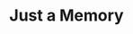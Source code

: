 ---
layout: product
product_id: 2062514847806
id: 2062514847806
title: Just a Memory
body_html: >-
  <p>Taken above the Rocky Mountains in 2016.</p>

  <p>During a flight back to BC from Ottawa, I snapped this frame of parts of the Rockies peeking out through the clouds.</p>

  <p> </p>
vendor: Connell McCarthy
product_type: Posters, Prints, & Visual Artwork
created_at: 2019-03-17T13:09:56-04:00
handle: just-a-memory
updated_at: 2022-06-27T13:52:05-04:00
published_at: 2018-08-22T19:38:24-04:00
template_suffix: ""
status: active
published_scope: global
tags: aerial, Batch 03, mountain, mountains, Print, rocky mountains, snow, winter
admin_graphql_api_id: gid://shopify/Product/2062514847806
variants:
  - id: 39577000640574
    product_id: 2062514847806
    title: 8x10” / Full Colour
    price: "35.00"
    sku: CM-PP-B3-01-XXS-FC
    position: 1
    inventory_policy: continue
    compare_at_price: null
    fulfillment_service: manual
    inventory_management: shopify
    option1: 8x10”
    option2: Full Colour
    option3: null
    created_at: 2021-09-01T11:16:53-04:00
    updated_at: 2022-02-07T15:40:45-05:00
    taxable: true
    barcode: ""
    grams: 208
    image_id: 6301713072190
    weight: 0.208
    weight_unit: kg
    inventory_item_id: 41671441285182
    inventory_quantity: 100
    old_inventory_quantity: 100
    requires_shipping: true
    admin_graphql_api_id: gid://shopify/ProductVariant/39577000640574
  - id: 39577000673342
    product_id: 2062514847806
    title: 8x10” / Black & White
    price: "35.00"
    sku: CM-PP-B3-01-XXS-BW
    position: 2
    inventory_policy: continue
    compare_at_price: null
    fulfillment_service: manual
    inventory_management: shopify
    option1: 8x10”
    option2: Black & White
    option3: null
    created_at: 2021-09-01T11:16:53-04:00
    updated_at: 2022-02-07T15:40:45-05:00
    taxable: true
    barcode: ""
    grams: 208
    image_id: 6301712711742
    weight: 0.208
    weight_unit: kg
    inventory_item_id: 41671441317950
    inventory_quantity: 100
    old_inventory_quantity: 100
    requires_shipping: true
    admin_graphql_api_id: gid://shopify/ProductVariant/39577000673342
  - id: 39577000706110
    product_id: 2062514847806
    title: 8.5x11” / Full Colour
    price: "35.00"
    sku: CM-PP-B3-01-XS-FC
    position: 3
    inventory_policy: continue
    compare_at_price: null
    fulfillment_service: manual
    inventory_management: shopify
    option1: 8.5x11”
    option2: Full Colour
    option3: null
    created_at: 2021-09-01T11:16:53-04:00
    updated_at: 2022-02-07T15:40:45-05:00
    taxable: true
    barcode: ""
    grams: 208
    image_id: 6301713072190
    weight: 0.208
    weight_unit: kg
    inventory_item_id: 41671441350718
    inventory_quantity: 100
    old_inventory_quantity: 100
    requires_shipping: true
    admin_graphql_api_id: gid://shopify/ProductVariant/39577000706110
  - id: 39577000738878
    product_id: 2062514847806
    title: 8.5x11” / Black & White
    price: "35.00"
    sku: CM-PP-B3-01-XS-BW
    position: 4
    inventory_policy: continue
    compare_at_price: null
    fulfillment_service: manual
    inventory_management: shopify
    option1: 8.5x11”
    option2: Black & White
    option3: null
    created_at: 2021-09-01T11:16:53-04:00
    updated_at: 2022-02-07T15:40:50-05:00
    taxable: true
    barcode: ""
    grams: 208
    image_id: 6301712711742
    weight: 0.208
    weight_unit: kg
    inventory_item_id: 41671441383486
    inventory_quantity: 100
    old_inventory_quantity: 100
    requires_shipping: true
    admin_graphql_api_id: gid://shopify/ProductVariant/39577000738878
  - id: 39577000771646
    product_id: 2062514847806
    title: 13x19” / Full Colour
    price: "40.00"
    sku: CM-PP-B3-01-S-FC
    position: 5
    inventory_policy: continue
    compare_at_price: null
    fulfillment_service: manual
    inventory_management: shopify
    option1: 13x19”
    option2: Full Colour
    option3: null
    created_at: 2021-09-01T11:16:53-04:00
    updated_at: 2022-02-07T15:40:51-05:00
    taxable: true
    barcode: ""
    grams: 208
    image_id: 6301713072190
    weight: 0.208
    weight_unit: kg
    inventory_item_id: 41671441416254
    inventory_quantity: 100
    old_inventory_quantity: 100
    requires_shipping: true
    admin_graphql_api_id: gid://shopify/ProductVariant/39577000771646
  - id: 39577000804414
    product_id: 2062514847806
    title: 13x19” / Black & White
    price: "40.00"
    sku: CM-PP-B3-01-S-BW
    position: 6
    inventory_policy: continue
    compare_at_price: null
    fulfillment_service: manual
    inventory_management: shopify
    option1: 13x19”
    option2: Black & White
    option3: null
    created_at: 2021-09-01T11:16:53-04:00
    updated_at: 2022-02-07T15:40:50-05:00
    taxable: true
    barcode: ""
    grams: 208
    image_id: 6301712711742
    weight: 0.208
    weight_unit: kg
    inventory_item_id: 41671441449022
    inventory_quantity: 100
    old_inventory_quantity: 100
    requires_shipping: true
    admin_graphql_api_id: gid://shopify/ProductVariant/39577000804414
  - id: 39577000837182
    product_id: 2062514847806
    title: 16x20” / Full Colour
    price: "50.00"
    sku: CM-PP-B3-01-M-FC
    position: 7
    inventory_policy: continue
    compare_at_price: null
    fulfillment_service: manual
    inventory_management: shopify
    option1: 16x20”
    option2: Full Colour
    option3: null
    created_at: 2021-09-01T11:16:53-04:00
    updated_at: 2022-02-07T15:40:50-05:00
    taxable: true
    barcode: ""
    grams: 208
    image_id: 6301713072190
    weight: 0.208
    weight_unit: kg
    inventory_item_id: 41671441481790
    inventory_quantity: 100
    old_inventory_quantity: 100
    requires_shipping: true
    admin_graphql_api_id: gid://shopify/ProductVariant/39577000837182
  - id: 39577000869950
    product_id: 2062514847806
    title: 16x20” / Black & White
    price: "50.00"
    sku: CM-PP-B3-01-M-BW
    position: 8
    inventory_policy: continue
    compare_at_price: null
    fulfillment_service: manual
    inventory_management: shopify
    option1: 16x20”
    option2: Black & White
    option3: null
    created_at: 2021-09-01T11:16:53-04:00
    updated_at: 2022-02-07T15:40:55-05:00
    taxable: true
    barcode: ""
    grams: 208
    image_id: 6301712711742
    weight: 0.208
    weight_unit: kg
    inventory_item_id: 41671441514558
    inventory_quantity: 100
    old_inventory_quantity: 100
    requires_shipping: true
    admin_graphql_api_id: gid://shopify/ProductVariant/39577000869950
  - id: 39577000902718
    product_id: 2062514847806
    title: 20x24” / Full Colour
    price: "60.00"
    sku: CM-PP-B3-01-L-FC
    position: 9
    inventory_policy: continue
    compare_at_price: null
    fulfillment_service: manual
    inventory_management: shopify
    option1: 20x24”
    option2: Full Colour
    option3: null
    created_at: 2021-09-01T11:16:53-04:00
    updated_at: 2022-02-07T15:40:55-05:00
    taxable: true
    barcode: ""
    grams: 208
    image_id: 6301713072190
    weight: 0.208
    weight_unit: kg
    inventory_item_id: 41671441547326
    inventory_quantity: 100
    old_inventory_quantity: 100
    requires_shipping: true
    admin_graphql_api_id: gid://shopify/ProductVariant/39577000902718
  - id: 39577000935486
    product_id: 2062514847806
    title: 20x24” / Black & White
    price: "60.00"
    sku: CM-PP-B3-01-L-BW
    position: 10
    inventory_policy: continue
    compare_at_price: null
    fulfillment_service: manual
    inventory_management: shopify
    option1: 20x24”
    option2: Black & White
    option3: null
    created_at: 2021-09-01T11:16:53-04:00
    updated_at: 2022-02-07T15:40:55-05:00
    taxable: true
    barcode: ""
    grams: 208
    image_id: 6301712711742
    weight: 0.208
    weight_unit: kg
    inventory_item_id: 41671441580094
    inventory_quantity: 100
    old_inventory_quantity: 100
    requires_shipping: true
    admin_graphql_api_id: gid://shopify/ProductVariant/39577000935486
  - id: 39577000968254
    product_id: 2062514847806
    title: 20x30” / Full Colour
    price: "70.00"
    sku: CM-PP-B3-01-XL-FC
    position: 11
    inventory_policy: continue
    compare_at_price: null
    fulfillment_service: manual
    inventory_management: shopify
    option1: 20x30”
    option2: Full Colour
    option3: null
    created_at: 2021-09-01T11:16:53-04:00
    updated_at: 2022-02-07T15:40:55-05:00
    taxable: true
    barcode: ""
    grams: 208
    image_id: 6301713072190
    weight: 0.208
    weight_unit: kg
    inventory_item_id: 41671441612862
    inventory_quantity: 100
    old_inventory_quantity: 100
    requires_shipping: true
    admin_graphql_api_id: gid://shopify/ProductVariant/39577000968254
  - id: 39577001001022
    product_id: 2062514847806
    title: 20x30” / Black & White
    price: "70.00"
    sku: CM-PP-B3-01-XL-BW
    position: 12
    inventory_policy: continue
    compare_at_price: null
    fulfillment_service: manual
    inventory_management: shopify
    option1: 20x30”
    option2: Black & White
    option3: null
    created_at: 2021-09-01T11:16:53-04:00
    updated_at: 2022-02-07T15:41:02-05:00
    taxable: true
    barcode: ""
    grams: 208
    image_id: 6301712711742
    weight: 0.208
    weight_unit: kg
    inventory_item_id: 41671441645630
    inventory_quantity: 100
    old_inventory_quantity: 100
    requires_shipping: true
    admin_graphql_api_id: gid://shopify/ProductVariant/39577001001022
  - id: 39577001033790
    product_id: 2062514847806
    title: 24x36” / Full Colour
    price: "90.00"
    sku: CM-PP-B3-01-XXL-FC
    position: 13
    inventory_policy: continue
    compare_at_price: null
    fulfillment_service: manual
    inventory_management: shopify
    option1: 24x36”
    option2: Full Colour
    option3: null
    created_at: 2021-09-01T11:16:53-04:00
    updated_at: 2022-02-07T15:41:01-05:00
    taxable: true
    barcode: ""
    grams: 208
    image_id: 6301713072190
    weight: 0.208
    weight_unit: kg
    inventory_item_id: 41671441678398
    inventory_quantity: 100
    old_inventory_quantity: 100
    requires_shipping: true
    admin_graphql_api_id: gid://shopify/ProductVariant/39577001033790
  - id: 39577001066558
    product_id: 2062514847806
    title: 24x36” / Black & White
    price: "90.00"
    sku: CM-PP-B3-01-XXL-BW
    position: 14
    inventory_policy: continue
    compare_at_price: null
    fulfillment_service: manual
    inventory_management: shopify
    option1: 24x36”
    option2: Black & White
    option3: null
    created_at: 2021-09-01T11:16:53-04:00
    updated_at: 2022-02-07T15:41:01-05:00
    taxable: true
    barcode: ""
    grams: 208
    image_id: 6301712711742
    weight: 0.208
    weight_unit: kg
    inventory_item_id: 41671441711166
    inventory_quantity: 100
    old_inventory_quantity: 100
    requires_shipping: true
    admin_graphql_api_id: gid://shopify/ProductVariant/39577001066558
  - id: 39577001099326
    product_id: 2062514847806
    title: 30x40” / Full Colour
    price: "100.00"
    sku: CM-PP-B3-01-XXXL-FC
    position: 15
    inventory_policy: continue
    compare_at_price: null
    fulfillment_service: manual
    inventory_management: shopify
    option1: 30x40”
    option2: Full Colour
    option3: null
    created_at: 2021-09-01T11:16:53-04:00
    updated_at: 2022-02-07T15:41:01-05:00
    taxable: true
    barcode: ""
    grams: 208
    image_id: 6301713072190
    weight: 0.208
    weight_unit: kg
    inventory_item_id: 41671441743934
    inventory_quantity: 100
    old_inventory_quantity: 100
    requires_shipping: true
    admin_graphql_api_id: gid://shopify/ProductVariant/39577001099326
  - id: 39577001132094
    product_id: 2062514847806
    title: 30x40” / Black & White
    price: "100.00"
    sku: CM-PP-B3-01-XXXL-BW
    position: 16
    inventory_policy: continue
    compare_at_price: null
    fulfillment_service: manual
    inventory_management: shopify
    option1: 30x40”
    option2: Black & White
    option3: null
    created_at: 2021-09-01T11:16:53-04:00
    updated_at: 2022-02-07T15:41:05-05:00
    taxable: true
    barcode: ""
    grams: 208
    image_id: 6301712711742
    weight: 0.208
    weight_unit: kg
    inventory_item_id: 41671441776702
    inventory_quantity: 100
    old_inventory_quantity: 100
    requires_shipping: true
    admin_graphql_api_id: gid://shopify/ProductVariant/39577001132094
options:
  - id: 2805792636990
    product_id: 2062514847806
    name: Size
    position: 1
    values:
      - 8x10”
      - 8.5x11”
      - 13x19”
      - 16x20”
      - 20x24”
      - 20x30”
      - 24x36”
      - 30x40”
  - id: 8589770063934
    product_id: 2062514847806
    name: Color
    position: 2
    values:
      - Full Colour
      - Black & White
images:
  - id: 6301713072190
    product_id: 2062514847806
    position: 1
    created_at: 2019-03-17T13:10:35-04:00
    updated_at: 2019-10-20T18:44:17-04:00
    alt: null
    width: 1000
    height: 1500
    src: https://cdn.shopify.com/s/files/1/1624/2355/products/Just-a-Memory---Product-2019.jpg?v=1571611457
    variant_ids:
      - 39577000640574
      - 39577000706110
      - 39577000771646
      - 39577000837182
      - 39577000902718
      - 39577000968254
      - 39577001033790
      - 39577001099326
    admin_graphql_api_id: gid://shopify/ProductImage/6301713072190
  - id: 6301712711742
    product_id: 2062514847806
    position: 2
    created_at: 2019-03-17T13:10:34-04:00
    updated_at: 2019-10-20T18:44:17-04:00
    alt: null
    width: 1000
    height: 1500
    src: https://cdn.shopify.com/s/files/1/1624/2355/products/Just-a-Memory---Product-2019-B_W.jpg?v=1571611457
    variant_ids:
      - 39577000673342
      - 39577000738878
      - 39577000804414
      - 39577000869950
      - 39577000935486
      - 39577001001022
      - 39577001066558
      - 39577001132094
    admin_graphql_api_id: gid://shopify/ProductImage/6301712711742
  - id: 28230069780542
    product_id: 2062514847806
    position: 3
    created_at: 2021-05-04T19:43:08-04:00
    updated_at: 2021-05-04T19:43:08-04:00
    alt: null
    width: 2000
    height: 1800
    src: https://cdn.shopify.com/s/files/1/1624/2355/products/PAR_02_0001_5edd899d-8ddc-45de-a2e6-d71c97fd63b5.png?v=1620171788
    variant_ids: []
    admin_graphql_api_id: gid://shopify/ProductImage/28230069780542
image:
  id: 6301713072190
  product_id: 2062514847806
  position: 1
  created_at: 2019-03-17T13:10:35-04:00
  updated_at: 2019-10-20T18:44:17-04:00
  alt: null
  width: 1000
  height: 1500
  src: https://cdn.shopify.com/s/files/1/1624/2355/products/Just-a-Memory---Product-2019.jpg?v=1571611457
  variant_ids:
    - 39577000640574
    - 39577000706110
    - 39577000771646
    - 39577000837182
    - 39577000902718
    - 39577000968254
    - 39577001033790
    - 39577001099326
  admin_graphql_api_id: gid://shopify/ProductImage/6301713072190

---